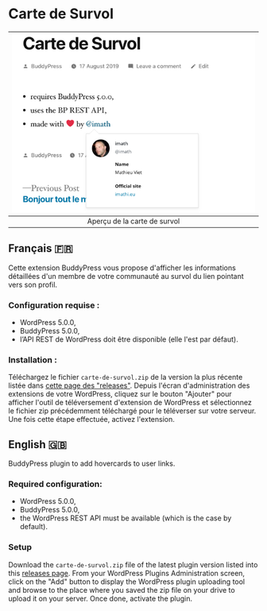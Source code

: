 # Carte de Survol

| ![hovercard](./screenshot.png) |
|              :---:             |
|  Aperçu de la carte de survol  |

## Français 🇫🇷

Cette extension BuddyPress vous propose d'afficher les informations détaillées d'un membre de votre communauté au survol du lien pointant vers son profil.

### Configuration requise :

- WordPress 5.0.0,
- BuddyPress 5.0.0,
- l’API REST de WordPress doit être disponible (elle l'est par défaut).

### Installation :

Téléchargez le fichier `carte-de-survol.zip` de la version la plus récente listée dans [cette page des "releases"](https://github.com/imath/carte-de-survol/releases). Depuis l'écran d'administration des extensions de votre WordPress, cliquez sur le bouton "Ajouter" pour afficher l'outil de téléversement d'extension de WordPress et sélectionnez le fichier zip précédemment téléchargé pour le téléverser sur votre serveur. Une fois cette étape effectuée, activez l'extension.

## English 🇬🇧

BuddyPress plugin to add hovercards to user links.

### Required configuration:

- WordPress 5.0.0,
- BuddyPress 5.0.0,
- the WordPress REST API must be available (which is the case by default).

### Setup

Download the `carte-de-survol.zip` file of the latest plugin version listed into this [releases page](https://github.com/imath/carte-de-survol/releases). From your WordPress Plugins Administration screen, click on the "Add" button to display the WordPress plugin uploading tool and browse to the place where you saved the zip file on your drive to upload it on your server. Once done, activate the plugin.
